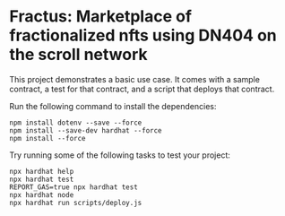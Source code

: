# Fractus: Marketplace of fractionalized nfts using DN404 on the scroll network

This project demonstrates a basic  use case. It comes with a sample contract, a test for that contract, and a script that deploys that contract.

Run the following command to install the dependencies:

```shell
npm install dotenv --save --force
npm install --save-dev hardhat --force
npm install --force
```

Try running some of the following tasks to test your project:

```shell
npx hardhat help
npx hardhat test
REPORT_GAS=true npx hardhat test
npx hardhat node
npx hardhat run scripts/deploy.js
```
